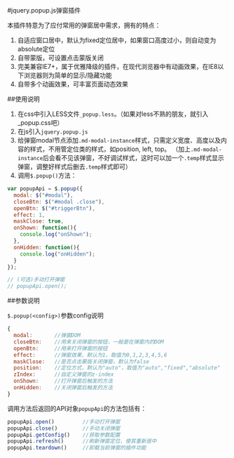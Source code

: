 #jquery.popup.js弹窗插件

本插件特意为了应付常用的弹窗居中需求，拥有的特点：

1. 自适应窗口居中，默认为fixed定位居中，如果窗口高度过小，则自动变为absolute定位
2. 自带蒙版，可设置点击蒙版关闭
3. 完美兼容IE7+，属于优雅降级的插件，在现代浏览器中有动画效果，在IE8以下浏览器则为简单的显示/隐藏功能
4. 自带多个动画效果，可丰富页面动态效果

##使用说明

1. 在css中引入LESS文件`_popup.less`。（如果对less不熟的朋友，就引入_popup.css吧）
2. 在js引入`jquery.popup.js`
3. 给弹窗modal节点添加`.md-modal-instance`样式，只需定义宽度、高度以及内容的样式，不用管定位类的样式，如position, left, top。
  （加上`.md-modal-instance`后会看不见该弹窗，不好调试样式，这时可以加一个`.temp`样式显示弹窗，调整好样式后删去`.temp`样式即可）
4. 调用`$.popup()`方法：

```javascript
var popupApi = $.popup({
  modal: $("#modal"),
  closeBtn: $("#modal .close"),
  openBtn: $("#triggerBtn"),
  effect: 1,
  maskClose: true,
  onShown: function(){
    console.log("onShown");
  },
  onHidden: function(){
    console.log("onHidden");
  }
});

// (可选)手动打开弹窗
// popupApi.open();
```

##参数说明

`$.popup(<config>)`参数config说明

```javascript
{
  modal:       //弹窗DOM
  closeBtn:    //用来关闭弹窗的按钮，一般是在弹窗内的DOM
  openBtn:     //用来打开弹窗的按钮
  effect:      //弹窗效果，默认为1，取值为0,1,2,3,4,5,6
  maskClose:   //是否点击蒙版关闭弹窗，默认为false
  position:    //定位方式，默认为"auto"，取值为"auto","fixed","absolute"
  zIndex:      //自定义弹窗的z-index
  onShown:     //打开弹窗后触发的方法
  onHidden:    //关闭弹窗后触发的方法
}
```

调用方法后返回的API对象`popupApi`的方法包括有：

```javascript
popupApi.open()         //手动打开弹窗
popupApi.close()        //手动关闭弹窗
popupApi.getConfig()    //获取参数配置
popupApi.refresh()      //刷新弹窗定位，使其重新居中
popupApi.teardown()     //卸载当前弹窗的插件功能
```
